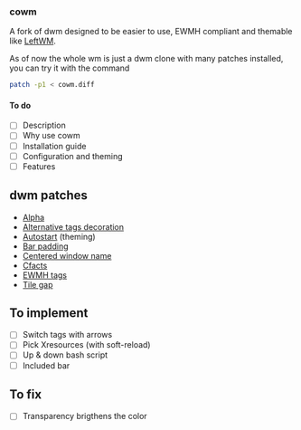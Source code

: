 ### cowm
A fork of dwm designed to be easier to use, EWMH compliant and themable like [LeftWM](https://github.com/leftwm/leftwm).

As of now the whole wm is just a dwm clone with many patches installed, you can try it with the command
```bash
patch -p1 < cowm.diff
```

#### To do
- [ ] Description
- [ ] Why use cowm
- [ ] Installation guide
- [ ] Configuration and theming
- [ ] Features

## dwm patches
- [Alpha](https://dwm.suckless.org/patches/alpha/)
- [Alternative tags decoration](https://dwm.suckless.org/patches/alttagsdecoration/)
- [Autostart](https://dwm.suckless.org/patches/autostart/) (theming)
- [Bar padding](https://dwm.suckless.org/patches/barpadding/)
- [Centered window name](https://dwm.suckless.org/patches/centeredwindowname/)
- [Cfacts](https://dwm.suckless.org/patches/cfacts/)
- [EWMH tags](https://dwm.suckless.org/patches/ewmhtags/)
- [Tile gap](https://dwm.suckless.org/patches/tilegap/)

## To implement
- [ ] Switch tags with arrows
- [ ] Pick Xresources (with soft-reload)
- [ ] Up & down bash script
- [ ] Included bar

## To fix
- [ ] Transparency brigthens the color
